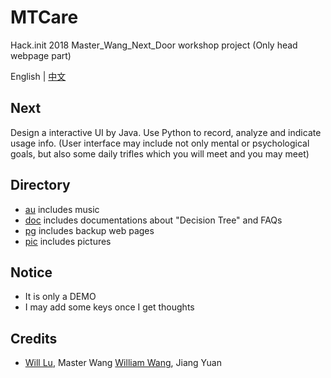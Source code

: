 # MTCare
Hack.init 2018 Master_Wang_Next_Door workshop project (Only head webpage part)

English | [中文](https://github.com/EngLearnsh/MTCare/blob/master/README_CN.md)

## Next
Design a interactive UI by Java. Use Python to record, analyze and indicate usage info. (User interface may include not only mental or psychological goals, but also some daily trifles which you will meet and you may meet)

## Directory
- [au](https://github.com/EngLearnsh/MTCare/tree/master/au) includes music
- [doc](https://github.com/EngLearnsh/MTCare/tree/master/doc) includes documentations about "Decision Tree" and FAQs
- [pg](https://github.com/EngLearnsh/MTCare/tree/master/pg) includes backup web pages
- [pic](https://github.com/EngLearnsh/MTCare/tree/master/pic) includes pictures

## Notice
- It is only a DEMO
- I may add some keys once I get thoughts

## Credits
- [Will Lu](https://github.com/LXG-Shadow), Master Wang [William Wang](https://github.com/WilliamWangyueming), Jiang Yuan
